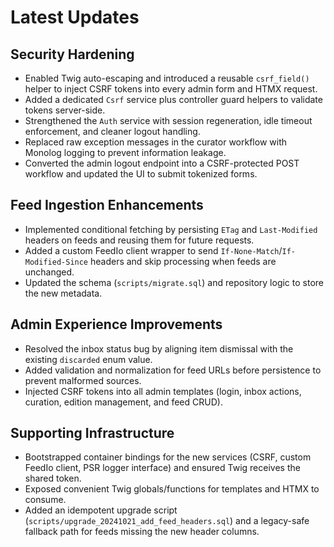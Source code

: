 # Latest Updates

## Security Hardening
- Enabled Twig auto-escaping and introduced a reusable `csrf_field()` helper to inject CSRF tokens into every admin form and HTMX request.
- Added a dedicated `Csrf` service plus controller guard helpers to validate tokens server-side.
- Strengthened the `Auth` service with session regeneration, idle timeout enforcement, and cleaner logout handling.
- Replaced raw exception messages in the curator workflow with Monolog logging to prevent information leakage.
- Converted the admin logout endpoint into a CSRF-protected POST workflow and updated the UI to submit tokenized forms.

## Feed Ingestion Enhancements
- Implemented conditional fetching by persisting `ETag` and `Last-Modified` headers on feeds and reusing them for future requests.
- Added a custom FeedIo client wrapper to send `If-None-Match`/`If-Modified-Since` headers and skip processing when feeds are unchanged.
- Updated the schema (`scripts/migrate.sql`) and repository logic to store the new metadata.

## Admin Experience Improvements
- Resolved the inbox status bug by aligning item dismissal with the existing `discarded` enum value.
- Added validation and normalization for feed URLs before persistence to prevent malformed sources.
- Injected CSRF tokens into all admin templates (login, inbox actions, curation, edition management, and feed CRUD).

## Supporting Infrastructure
- Bootstrapped container bindings for the new services (CSRF, custom FeedIo client, PSR logger interface) and ensured Twig receives the shared token.
- Exposed convenient Twig globals/functions for templates and HTMX to consume.
- Added an idempotent upgrade script (`scripts/upgrade_20241021_add_feed_headers.sql`) and a legacy-safe fallback path for feeds missing the new header columns.
